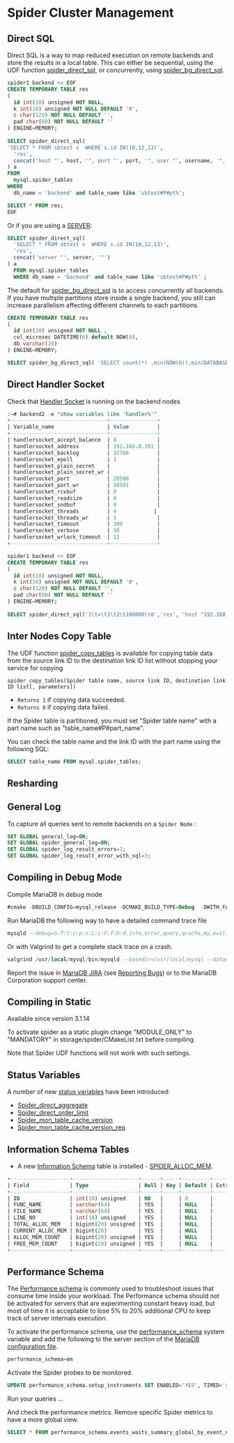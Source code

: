 # Spider Cluster Management

## Direct SQL

Direct SQL is a way to map reduced execution on remote backends and store the results in a local table. This can either be sequential, using the UDF function [spider_direct_sql](/columns-storage-engines-and-plugins/storage-engines/spider/spider-functions/spider_direct_sql/), or concurrently, using [spider_bg_direct_sql](/columns-storage-engines-and-plugins/storage-engines/spider/spider-functions/spider_bg_direct_sql/).

```sql
spider1 backend << EOF 
CREATE TEMPORARY TABLE res
(
  id int(10) unsigned NOT NULL,
  k int(10) unsigned NOT NULL DEFAULT '0',
  c char(120) NOT NULL DEFAULT '',
  pad char(60) NOT NULL DEFAULT ''
) ENGINE=MEMORY;
 
SELECT spider_direct_sql(
'SELECT * FROM sbtest s  WHERE s.id IN(10,12,13)',
  'res',   
  concat('host "', host, '", port "', port, '", user "', username, '", password "', password, '", database "', tgt_db_name, '"')
) a 
FROM 
  mysql.spider_tables 
WHERE 
  db_name = 'backend' and table_name like 'sbtest#P#pt%';

SELECT * FROM res; 
EOF
```

Or if you are using a [SERVER](/sql-statements-structure/sql-statements/data-definition/create/create-server/):

```sql
SELECT spider_direct_sql( 
  'SELECT * FROM sbtest s  WHERE s.id IN(10,12,13)',
  'res',
  concat('server "', server, '"')
) a
  FROM mysql.spider_tables
  WHERE db_name = 'backend' and table_name like 'sbtest#P#pt%' ;
```

The default for [spider_bg_direct_sql](/columns-storage-engines-and-plugins/storage-engines/spider/spider-functions/spider_bg_direct_sql/) is to access concurrently all backends. If you have multiple partitions store inside a single backend, you still can increase parallelism affecting different channels to each partitions.

```sql
CREATE TEMPORARY TABLE res
(
  id int(10) unsigned NOT NULL , 
  col_microsec DATETIME(6) default NOW(8),
  db varchar(20)
) ENGINE=MEMORY;

SELECT spider_bg_direct_sql( 'SELECT count(*) ,min(NOW(6)),min(DATABASE())) FROM sbtest',   'res',  concat('srv "', server,'" cch ',@rn:=@rn+1  ) ) a  FROM    mysql.spider_tables,(SELECT @rn:=1) t2  WHERE    db_name = 'bsbackend' and table_name like 'sbtest#P#pt%';
```

## Direct Handler Socket

Check that [Handler Socket](/sql-statements-structure/nosql/handlersocket/) is running on the backend nodes

```sql
:~# backend2 -e "show variables like 'handler%'"
+-------------------------------+---------------+
| Variable_name                 | Value         |
+-------------------------------+---------------+
| handlersocket_accept_balance  | 0             |
| handlersocket_address         | 192.168.0.201 |
| handlersocket_backlog         | 32768         |
| handlersocket_epoll           | 1             |
| handlersocket_plain_secret    |               |
| handlersocket_plain_secret_wr |               |
| handlersocket_port            | 20500         |
| handlersocket_port_wr         | 20501         |
| handlersocket_rcvbuf          | 0             |
| handlersocket_readsize        | 0             |
| handlersocket_sndbuf          | 0             |
| handlersocket_threads         | 4            |
| handlersocket_threads_wr      | 1             |
| handlersocket_timeout         | 300           |
| handlersocket_verbose         | 10            |
| handlersocket_wrlock_timeout  | 12            |
+-------------------------------+---------------+
```

```sql
spider1 backend << EOF 
CREATE TEMPORARY TABLE res
(
  id int(10) unsigned NOT NULL,
  k int(10) unsigned NOT NULL DEFAULT '0',
  c char(120) NOT NULL DEFAULT '',
  pad char(60) NOT NULL DEFAULT ''
) ENGINE=MEMORY;
 
SELECT spider_direct_sql('1\t=\t1\t2\t100000\t0','res', 'host "192.168.0.202", table "sbtest", database "test", port "20500", access_mode "1"');
```

## Inter Nodes Copy Table

The UDF function [spider_copy_tables](/columns-storage-engines-and-plugins/storage-engines/spider/spider-functions/spider_copy_tables/) is available for copying table data from the source link ID to the destination link ID list without stopping your service for copying

`spider_copy_tables(Spider table name, source link ID, destination link ID list[, parameters])`

- `Returns 1` if copying data succeeded.
- `Returns 0` if copying data failed.

If the Spider table is partitioned, you must set "Spider table name" with a part name such as "table_name#P#part_name".

You can check the table name and the link ID with the part name using the following SQL:

```sql
SELECT table_name FROM mysql.spider_tables;
```

## Resharding

## General Log

To capture all queries sent to remote backends on a `Spider Node` :

```sql
SET GLOBAL general_log=ON; 
SET GLOBAL spider_general_log=ON;
SET GLOBAL spider_log_result_errors=1;
SET GLOBAL spider_log_result_error_with_sql=3;
```

## Compiling in Debug Mode

Compile MariaDB in debug mode

```sql
#cmake -DBUILD_CONFIG=mysql_release -DCMAKE_BUILD_TYPE=Debug  -DWITH_FAST_MUTEXES=ON  -DWITH_VALGRIND=ON
```

Run MariaDB the following way to have a detailed command trace file

```sql
mysqld --debug=S:T:t:r:p:n:L:i:F:f:D:d,info,error,query,qcache,my,exit,general,where:O,/tmp/mysqld.trace 
```

Or with Valgrind to get a complete stack trace on a crash.

```sql
valgrind /usr/local/mysql/bin/mysqld --basedir=/usr/local/mysql --datadir=/data/inetbase/mysql --plugin-dir=/usr/local/mysql/lib/plugin --user=mysql --log-error=/data/inetbase/mysql/lucifer.err --open-files-limit=65000 --pid-file=/var/run/mysqld/mysqld.pid --socket=/var/run/mysqld/mysqld.sock --port=3306
```

Report the issue in [MariaDB JIRA](https://jira.mariadb.org) (see [Reporting Bugs](/kb/en/reporting-bugs/)) or to the MariaDB Corporation support center.

## Compiling in Static

Available since version  3.1.14

To activate spider as a static plugin change "MODULE_ONLY" to "MANDATORY" in storage/spider/CMakeList.txt before compiling

Note that Spider UDF functions will not work with such settings.

## Status Variables

A number of new [status variables](/replication/optimization-and-tuning/system-variables/server-status-variables/) have been introduced:

- [Spider_direct_aggregate](/kb/en/spider-server-status-variables/#spider_direct_aggregate)
- [Spider_direct_order_limit](/kb/en/spider-server-status-variables/#spider_direct_order_limit)
- [Spider_mon_table_cache_version](/kb/en/spider-server-status-variables/#spider_mon_table_cache_version)
- [Spider_mon_table_cache_version_req](/kb/en/spider-server-status-variables/#spider_mon_table_cache_version_req)

## Information Schema Tables

- A new [Information Schema](/sql-statements-structure/sql-statements/administrative-sql-statements/system-tables/information-schema/) table is installed - [SPIDER_ALLOC_MEM](/sql-statements-structure/sql-statements/administrative-sql-statements/system-tables/information-schema/information-schema-tables/information-schema-spider_alloc_mem-table/).

```sql
+-------------------+---------------------+------+-----+---------+-------+
| Field             | Type                | Null | Key | Default | Extra |
+-------------------+---------------------+------+-----+---------+-------+
| ID                | int(10) unsigned    | NO   |     | 0       |       |
| FUNC_NAME         | varchar(64)         | YES  |     | NULL    |       |
| FILE_NAME         | varchar(64)         | YES  |     | NULL    |       |
| LINE_NO           | int(10) unsigned    | YES  |     | NULL    |       |
| TOTAL_ALLOC_MEM   | bigint(20) unsigned | YES  |     | NULL    |       |
| CURRENT_ALLOC_MEM | bigint(20)          | YES  |     | NULL    |       |
| ALLOC_MEM_COUNT   | bigint(20) unsigned | YES  |     | NULL    |       |
| FREE_MEM_COUNT    | bigint(20) unsigned | YES  |     | NULL    |       |
+-------------------+---------------------+------+-----+---------+-------+
```

## Performance Schema

The [Performance schema](/sql-statements-structure/sql-statements/administrative-sql-statements/system-tables/performance-schema/) is commonly used to troubleshoot issues that consume time inside your workload. The Performance schema should not be activated for servers that are experimenting constant heavy load, but most of time it is acceptable to lose 5% to 20% additional CPU to keep track of server internals execution.

To activate the performance schema, use the [performance_schema](/kb/en/performance-schema-system-variables/#performance_schema) system variable and add the following to the server section of the [MariaDB configuration file](/kb/en/configuring-mariadb-with-mycnf/).

```sql
performance_schema=on
```

Activate the Spider probes to be monitored.

```sql
UPDATE performance_schema.setup_instruments SET ENABLED='YES', TIMED='yes' WHERE NAME LIKE '%spider%';
```

Run your queries ...

And check the performance metrics. Remove specific Spider metrics to have a more global view.

```sql
SELECT * FROM performance_schema.events_waits_summary_global_by_event_name WHERE COUNT_STAR<>0 AND EVENT_NAME LIKE '%spider%' ORDER BY SUM_TIMER_WAIT DESC LIMIT 10;
```